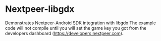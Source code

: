 Nextpeer-libgdx
===============

Demonstrates Nextpeer-Android SDK integration with libgdx 
The example code will not compile until you will set the game key you got from the developers dashboard (https://developers.nextpeer.com).